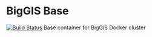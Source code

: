 # BigGIS Base
[![Build Status](https://api.travis-ci.org/biggis-project/biggis-base.svg)](https://travis-ci.org/biggis-project/biggis-base)
Base container for BigGIS Docker cluster
